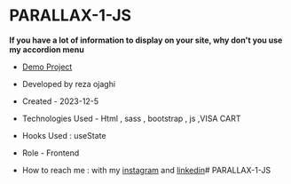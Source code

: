 # PARALLAX-1-JS
**If you have a lot of information to display on your site, why don't you use my accordion menu**



- [Demo Project](https://reza-ojaghi-dro.github.io/PARALLAX-1-JS/)
 
- Developed by reza ojaghi

- Created - 2023-12-5

- Technologies Used - Html , sass , bootstrap , js ,VISA CART

- Hooks Used : useState 

- Role - Frontend

- How to reach me : with my [instagram](https://www.instagram.com/reza-ojaghi-dro) and [linkedin](https://www.linkedin.com/in/reza-ojaghi-428748280/)# PARALLAX-1-JS
